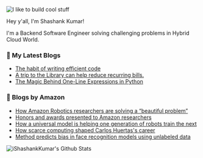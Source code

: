 ![I like to build cool stuff](https://res.cloudinary.com/dt8g3rhcy/image/upload/v1595929574/i_like_to_build_cool_shit._1_nzbwjh.png)

Hey y'all, I'm Shashank Kumar! 

I'm a Backend Software Engineer solving challenging problems in Hybrid Cloud World.

### 📕 My Latest Blogs
<!-- BLOG-POST-LIST:START -->
- [The habit of writing efficient code](https://medium.com/@ishashankkumar/the-habit-of-writing-efficient-code-153b05f04269?source=rss-d24dda280d5f------2)
- [A trip to the Library can help reduce recurring bills.](https://medium.com/swlh/a-trip-to-the-library-can-help-reduce-recurring-bills-23bca495cdf5?source=rss-d24dda280d5f------2)
- [The Magic Behind One-Line Expressions in Python](https://medium.com/swlh/the-magic-behind-one-line-expressions-in-python-816c10180c5c?source=rss-d24dda280d5f------2)
<!-- BLOG-POST-LIST:END -->

### 📕 Blogs by Amazon
<!-- AMAZON-BLOG-POST-LIST:START -->
- [How Amazon Robotics researchers are solving a “beautiful problem”](https://www.amazon.science/latest-news/how-amazon-robotics-researchers-are-solving-a-beautiful-problem)
- [Honors and awards presented to Amazon researchers](https://www.amazon.science/latest-news/honors-and-awards-presented-to-amazon-researchers-november-2022)
- [How a universal model is helping one generation of robots train the next](https://www.amazon.science/latest-news/how-a-universal-model-is-helping-one-generation-of-amazon-robots-train-the-next)
- [How scarce computing shaped Carlos Huertas&#39;s career](https://www.amazon.science/working-at-amazon/scarce-computing-resources-transformed-carlos-huertas-into-an-optimization-master)
- [Method predicts bias in face recognition models using unlabeled data](https://www.amazon.science/blog/method-predicts-bias-in-face-recognition-models-using-unlabeled-data)
<!-- AMAZON-BLOG-POST-LIST:END -->



<img align="center" alt="iShashankKumar's Github Stats" src="https://github-readme-stats.vercel.app/api?username=ishashankkumar&show_icons=true&hide_border=true" />
